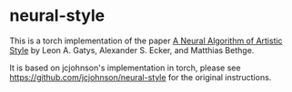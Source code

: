 # neural-style

This is a torch implementation of the paper [A Neural Algorithm of Artistic Style](http://arxiv.org/abs/1508.06576)
by Leon A. Gatys, Alexander S. Ecker, and Matthias Bethge.

It is based on jcjohnson's implementation in torch, please see https://github.com/jcjohnson/neural-style for the original instructions.
